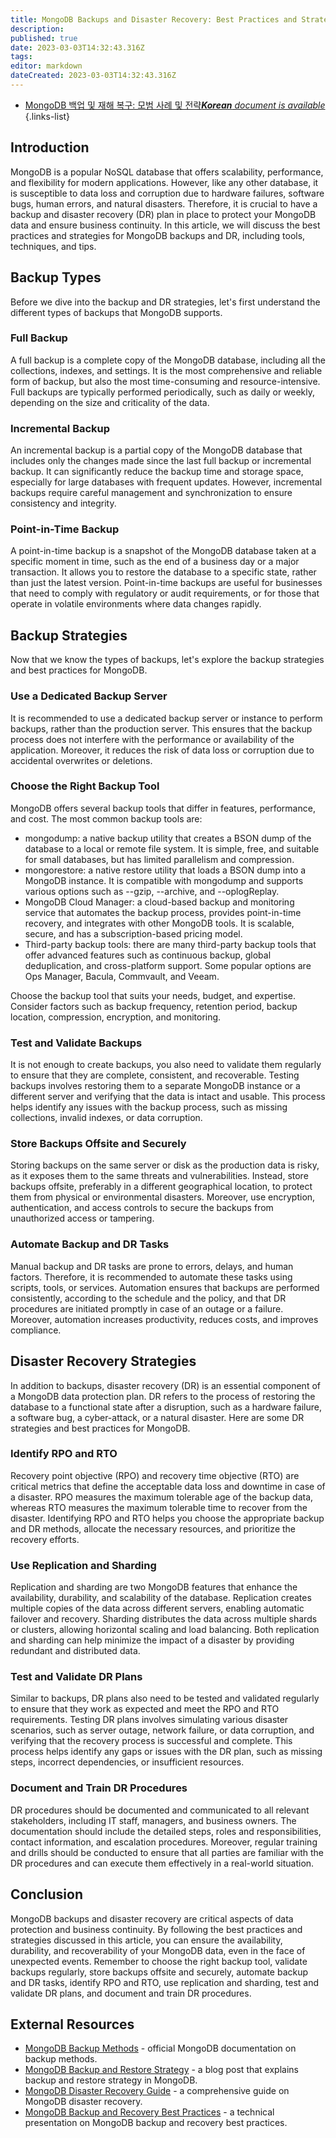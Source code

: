 ```yaml
---
title: MongoDB Backups and Disaster Recovery: Best Practices and Strategies
description: 
published: true
date: 2023-03-03T14:32:43.316Z
tags: 
editor: markdown
dateCreated: 2023-03-03T14:32:43.316Z
---
```


- [MongoDB 백업 및 재해 복구: 모범 사례 및 전략***Korean** document is available*](/ko/Knowledge-base/NoSQL/mongodb-backups-and-disaster-recovery-best-practices-and-strategies)
{.links-list}


## Introduction
MongoDB is a popular NoSQL database that offers scalability, performance, and flexibility for modern applications. However, like any other database, it is susceptible to data loss and corruption due to hardware failures, software bugs, human errors, and natural disasters. Therefore, it is crucial to have a backup and disaster recovery (DR) plan in place to protect your MongoDB data and ensure business continuity. In this article, we will discuss the best practices and strategies for MongoDB backups and DR, including tools, techniques, and tips.

## Backup Types
Before we dive into the backup and DR strategies, let's first understand the different types of backups that MongoDB supports.

### Full Backup
A full backup is a complete copy of the MongoDB database, including all the collections, indexes, and settings. It is the most comprehensive and reliable form of backup, but also the most time-consuming and resource-intensive. Full backups are typically performed periodically, such as daily or weekly, depending on the size and criticality of the data. 

### Incremental Backup
An incremental backup is a partial copy of the MongoDB database that includes only the changes made since the last full backup or incremental backup. It can significantly reduce the backup time and storage space, especially for large databases with frequent updates. However, incremental backups require careful management and synchronization to ensure consistency and integrity.

### Point-in-Time Backup
A point-in-time backup is a snapshot of the MongoDB database taken at a specific moment in time, such as the end of a business day or a major transaction. It allows you to restore the database to a specific state, rather than just the latest version. Point-in-time backups are useful for businesses that need to comply with regulatory or audit requirements, or for those that operate in volatile environments where data changes rapidly.

## Backup Strategies
Now that we know the types of backups, let's explore the backup strategies and best practices for MongoDB.

### Use a Dedicated Backup Server
It is recommended to use a dedicated backup server or instance to perform backups, rather than the production server. This ensures that the backup process does not interfere with the performance or availability of the application. Moreover, it reduces the risk of data loss or corruption due to accidental overwrites or deletions.

### Choose the Right Backup Tool
MongoDB offers several backup tools that differ in features, performance, and cost. The most common backup tools are:

- mongodump: a native backup utility that creates a BSON dump of the database to a local or remote file system. It is simple, free, and suitable for small databases, but has limited parallelism and compression.
- mongorestore: a native restore utility that loads a BSON dump into a MongoDB instance. It is compatible with mongodump and supports various options such as --gzip, --archive, and --oplogReplay.
- MongoDB Cloud Manager: a cloud-based backup and monitoring service that automates the backup process, provides point-in-time recovery, and integrates with other MongoDB tools. It is scalable, secure, and has a subscription-based pricing model.
- Third-party backup tools: there are many third-party backup tools that offer advanced features such as continuous backup, global deduplication, and cross-platform support. Some popular options are Ops Manager, Bacula, Commvault, and Veeam.

Choose the backup tool that suits your needs, budget, and expertise. Consider factors such as backup frequency, retention period, backup location, compression, encryption, and monitoring.

### Test and Validate Backups
It is not enough to create backups, you also need to validate them regularly to ensure that they are complete, consistent, and recoverable. Testing backups involves restoring them to a separate MongoDB instance or a different server and verifying that the data is intact and usable. This process helps identify any issues with the backup process, such as missing collections, invalid indexes, or data corruption.

### Store Backups Offsite and Securely
Storing backups on the same server or disk as the production data is risky, as it exposes them to the same threats and vulnerabilities. Instead, store backups offsite, preferably in a different geographical location, to protect them from physical or environmental disasters. Moreover, use encryption, authentication, and access controls to secure the backups from unauthorized access or tampering.

### Automate Backup and DR Tasks
Manual backup and DR tasks are prone to errors, delays, and human factors. Therefore, it is recommended to automate these tasks using scripts, tools, or services. Automation ensures that backups are performed consistently, according to the schedule and the policy, and that DR procedures are initiated promptly in case of an outage or a failure. Moreover, automation increases productivity, reduces costs, and improves compliance.

## Disaster Recovery Strategies
In addition to backups, disaster recovery (DR) is an essential component of a MongoDB data protection plan. DR refers to the process of restoring the database to a functional state after a disruption, such as a hardware failure, a software bug, a cyber-attack, or a natural disaster. Here are some DR strategies and best practices for MongoDB.

### Identify RPO and RTO
Recovery point objective (RPO) and recovery time objective (RTO) are critical metrics that define the acceptable data loss and downtime in case of a disaster. RPO measures the maximum tolerable age of the backup data, whereas RTO measures the maximum tolerable time to recover from the disaster. Identifying RPO and RTO helps you choose the appropriate backup and DR methods, allocate the necessary resources, and prioritize the recovery efforts.

### Use Replication and Sharding
Replication and sharding are two MongoDB features that enhance the availability, durability, and scalability of the database. Replication creates multiple copies of the data across different servers, enabling automatic failover and recovery. Sharding distributes the data across multiple shards or clusters, allowing horizontal scaling and load balancing. Both replication and sharding can help minimize the impact of a disaster by providing redundant and distributed data.

### Test and Validate DR Plans
Similar to backups, DR plans also need to be tested and validated regularly to ensure that they work as expected and meet the RPO and RTO requirements. Testing DR plans involves simulating various disaster scenarios, such as server outage, network failure, or data corruption, and verifying that the recovery process is successful and complete. This process helps identify any gaps or issues with the DR plan, such as missing steps, incorrect dependencies, or insufficient resources.

### Document and Train DR Procedures
DR procedures should be documented and communicated to all relevant stakeholders, including IT staff, managers, and business owners. The documentation should include the detailed steps, roles and responsibilities, contact information, and escalation procedures. Moreover, regular training and drills should be conducted to ensure that all parties are familiar with the DR procedures and can execute them effectively in a real-world situation.

## Conclusion
MongoDB backups and disaster recovery are critical aspects of data protection and business continuity. By following the best practices and strategies discussed in this article, you can ensure the availability, durability, and recoverability of your MongoDB data, even in the face of unexpected events. Remember to choose the right backup tool, validate backups regularly, store backups offsite and securely, automate backup and DR tasks, identify RPO and RTO, use replication and sharding, test and validate DR plans, and document and train DR procedures.

## External Resources
- [MongoDB Backup Methods](https://docs.mongodb.com/manual/core/backups/) - official MongoDB documentation on backup methods.
- [MongoDB Backup and Restore Strategy](https://www.mongodb.com/blog/post/mongodb-backup-and-restore-strategy) - a blog post that explains backup and restore strategy in MongoDB.
- [MongoDB Disaster Recovery Guide](https://www.mongodb.com/content/mongodb-disaster-recovery-guide) - a comprehensive guide on MongoDB disaster recovery.
- [MongoDB Backup and Recovery Best Practices](https://www.percona.com/resources/technical-presentations/mongodb-backup-and-recovery-best-practices) - a technical presentation on MongoDB backup and recovery best practices.